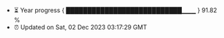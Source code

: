 - ⏳ Year progress { ███████████████████████████▁▁▁ } 91.82 %
- ⏰ Updated on Sat, 02 Dec 2023 03:17:29 GMT

